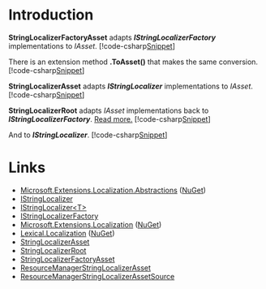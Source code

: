 ﻿# Introduction
**StringLocalizerFactoryAsset** adapts <b><i>IStringLocalizerFactory</i></b> implementations to *IAsset*.
[!code-csharp[Snippet](IopExamples.cs#Snippet_0a)]

There is an extension method **.ToAsset()** that makes the same conversion.
[!code-csharp[Snippet](IopExamples.cs#Snippet_0b)]

**StringLocalizerAsset** adapts <b><i>IStringLocalizer</i></b> implementations to *IAsset*.
[!code-csharp[Snippet](IopExamples.cs#Snippet_0c)]

**StringLocalizerRoot** adapts *IAsset* implementations back to <b><i>IStringLocalizerFactory</i></b>. [Read more.](../IAssetKey/IAssetRoot/#string-localizer)
[!code-csharp[Snippet](IopExamples.cs#Snippet_4a)]

And to <b><i>IStringLocalizer</i></b>.
[!code-csharp[Snippet](IopExamples.cs#Snippet_4b)]


# Links
* [Microsoft.Extensions.Localization.Abstractions](https://github.com/aspnet/Extensions/tree/master/src/Localization/Abstractions/src) ([NuGet](https://www.nuget.org/packages/Microsoft.Extensions.Localization.Abstractions/))
 * [IStringLocalizer](https://github.com/aspnet/Extensions/blob/master/src/Localization/Abstractions/src/IStringLocalizer.cs) 
 * [IStringLocalizer&lt;T&gt;](https://github.com/aspnet/Extensions/blob/master/src/Localization/Abstractions/src/IStringLocalizerOfT.cs)
 * [IStringLocalizerFactory](https://github.com/aspnet/Extensions/blob/master/src/Localization/Abstractions/src/IStringLocalizerFactory.cs)
* [Microsoft.Extensions.Localization](https://github.com/aspnet/Localization/tree/master/src/Microsoft.Extensions.Localization) ([NuGet](https://www.nuget.org/packages/Microsoft.Extensions.Localization/))
* [Lexical.Localization](https://github.com/tagcode/Lexical.Localization/tree/master/Lexical.Localization) ([NuGet](https://www.nuget.org/packages/Lexical.Localization/))
 * [StringLocalizerAsset](https://github.com/tagcode/Lexical.Localization/blob/master/Lexical.Localization/LocalizationAsset/StringLocalizerAsset.cs)
 * [StringLocalizerRoot](https://github.com/tagcode/Lexical.Localization/blob/master/Lexical.Localization/LocalizationAsset/StringLocalizerRoot.cs)
 * [StringLocalizerFactoryAsset](https://github.com/tagcode/Lexical.Localization/blob/master/Lexical.Localization/LocalizationAsset/StringLocalizerFactoryAsset.cs)
 * [ResourceManagerStringLocalizerAsset](https://github.com/tagcode/Lexical.Localization/blob/master/Lexical.Localization/LocalizationAsset/ResourceManagerStringLocalizerAsset.cs)
 * [ResourceManagerStringLocalizerAssetSource](https://github.com/tagcode/Lexical.Localization/blob/master/Lexical.Localization/LocalizationAsset/ResourceManagerStringLocalizerAssetSource.cs)
